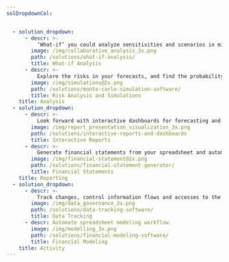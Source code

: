 ```yaml
---
solDropdownCol:


  - solution_dropdown:
      - descr: >-
          ‘What-if’ you could analyze sensitivities and scenarios in minutes?
        image: /img/collaborative_analysis_3x.png
        path: /solutions/what-if-analysis/
        title: What-if Analysis        
      - descr: >-
          Explore the risks in your forecasts, and find the probability of success. In minutes.
        image: /img/simulations@2x.png
        path: /solutions/monte-carlo-simulation-software/
        title: Risk Analysis and Simulations  
    title: Analysis
  - solution_dropdown:
      - descr: >-
          Look forward with interactive dashboards for forecasting and ‘what-if’ analysis. In minutes.
        image: /img/report_presentation_visualization_3x.png
        path: /solutions/interactive-reports-and-dashboards
        title: Interactive Reports
      - descr: >-
          Generate financial statements from your spreadsheet and automate financial reporting. In minutes.
        image: /img/financial-statement@2x.png
        path: /solutions/financial-statement-generator/
        title: Financial Statements
    title: Reporting
  - solution_dropdown:
      - descr: >-
          Track changes, control information flows and accesses to the model and reports.
        image: /img/data_governance_3x.png
        path: /solutions/data-tracking-software/
        title: Data Tracking
      - descr: Automate spreadsheet modeling workflow.
        image: /img/modelling_3x.png
        path: /solutions/financial-modeling-software/
        title: Financial Modeling    
    title: Activity
---
```


